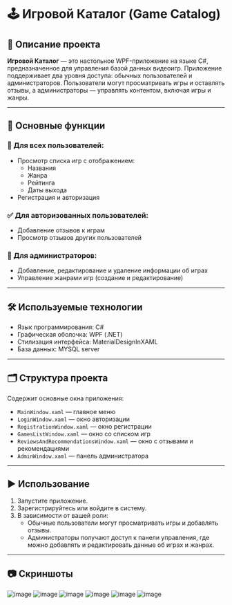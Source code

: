# 🕹 Игровой Каталог (Game Catalog)

## 📖 Описание проекта

**Игровой Каталог** — это настольное WPF-приложение на языке C#, предназначенное для управления базой данных видеоигр. Приложение поддерживает два уровня доступа: обычных пользователей и администраторов. Пользователи могут просматривать игры и оставлять отзывы, а администраторы — управлять контентом, включая игры и жанры.

---

## 🔑 Основные функции

### 👥 Для всех пользователей:
- Просмотр списка игр с отображением:
  - Названия
  - Жанра
  - Рейтинга
  - Даты выхода
- Регистрация и авторизация

### ✅ Для авторизованных пользователей:
- Добавление отзывов к играм
- Просмотр отзывов других пользователей

### 🔧 Для администраторов:
- Добавление, редактирование и удаление информации об играх
- Управление жанрами игр (создание и редактирование)

---

## 🛠 Используемые технологии

- Язык программирования: C#
- Графическая оболочка: WPF (.NET)
- Стилизация интерфейса: MaterialDesignInXAML
- База данных: MYSQL server

---

## 🗂 Структура проекта

Содержит основные окна приложения:

- `MainWindow.xaml` — главное меню
- `LoginWindow.xaml` — окно авторизации
- `RegistrationWindow.xaml` — окно регистрации
- `GamesListWindow.xaml` — окно со списком игр
- `ReviewsAndRecommendationsWindow.xaml` — окно с отзывами и рекомендациями
- `AdminWindow.xaml` — панель администратора

---

## ▶️ Использование

1. Запустите приложение.
2. Зарегистрируйтесь или войдите в систему.
3. В зависимости от вашей роли:
   - Обычные пользователи могут просматривать игры и добавлять отзывы.
   - Администраторы получают доступ к панели управления, где можно добавлять и редактировать данные об играх и жанрах.

---

## 📷 Скриншоты

![image](https://github.com/user-attachments/assets/6dcbaa20-67e6-424c-8a5b-179117eefeba)
![image](https://github.com/user-attachments/assets/d039326d-0f8e-4bda-9add-5ed3bcf420c8)
![image](https://github.com/user-attachments/assets/577d6eb5-c8f2-4f99-a68f-c029bf7b33ce)
![image](https://github.com/user-attachments/assets/50409b8d-90e6-47d5-bce3-434fcfe337b1)
![image](https://github.com/user-attachments/assets/85317f89-1de0-4c77-8655-efefa045558b)
![image](https://github.com/user-attachments/assets/58284aee-0836-4b28-9807-d282e3000eeb)




